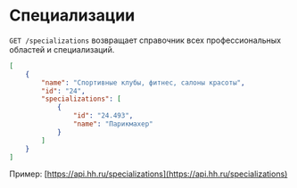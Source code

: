 Специализации
=============

`GET /specializations` возвращает справочник всех профессиональных областей и специализаций.

```json
[
    {
        "name": "Спортивные клубы, фитнес, салоны красоты",
        "id": "24",
        "specializations": [
            {
                "id": "24.493",
                "name": "Парикмахер"
            }
        ]
    }
]
```

Пример: [https://api.hh.ru/specializations](https://api.hh.ru/specializations)
